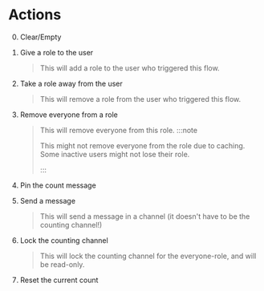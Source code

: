 # Actions

0. Clear/Empty

1. Give a role to the user

   > This will add a role to the user who triggered this flow.

2. Take a role away from the user

   > This will remove a role from the user who triggered this flow.

3. Remove everyone from a role

   > This will remove everyone from this role.
   > :::note
   >
   > This might not remove everyone from the role due to caching. Some inactive users might not lose their role.
   >
   > :::

4. Pin the count message

5. Send a message

   > This will send a message in a channel (it doesn't have to be the counting channel!)

6. Lock the counting channel

   > This will lock the counting channel for the everyone-role, and will be read-only.

7. Reset the current count
